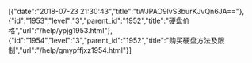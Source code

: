 [{"date":"2018-07-23 21:30:43","title":"tWJPAO9lvS3burKJvQn6JA=="},{"id":"1953","level":"3","parent_id":"1952","title":"硬盘价格","url":"/help/ypjg1953.html"},{"id":"1954","level":"3","parent_id":"1952","title":"购买硬盘方法及限制","url":"/help/gmypffjxz1954.html"}]